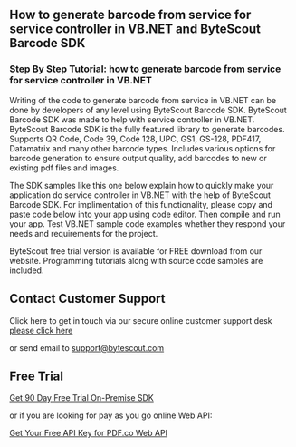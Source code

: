 ## How to generate barcode from service for service controller in VB.NET and ByteScout Barcode SDK

### Step By Step Tutorial: how to generate barcode from service for service controller in VB.NET

Writing of the code to generate barcode from service in VB.NET can be done by developers of any level using ByteScout Barcode SDK. ByteScout Barcode SDK was made to help with service controller in VB.NET. ByteScout Barcode SDK is the fully featured library to generate barcodes. Supports QR Code, Code 39, Code 128, UPC, GS1, GS-128, PDF417, Datamatrix and many other barcode types. Includes various options for barcode generation to ensure output quality, add barcodes to new or existing pdf files and images.

The SDK samples like this one below explain how to quickly make your application do service controller in VB.NET with the help of ByteScout Barcode SDK. For implimentation of this functionality, please copy and paste code below into your app using code editor. Then compile and run your app. Test VB.NET sample code examples whether they respond your needs and requirements for the project.

ByteScout free trial version is available for FREE download from our website. Programming tutorials along with source code samples are included.

## Contact Customer Support

Click here to get in touch via our secure online customer support desk [please click here](https://bytescout.zendesk.com/hc/en-us/requests/new?subject=ByteScout%20Barcode%20SDK%20Question)

or send email to [support@bytescout.com](mailto:support@bytescout.com?subject=ByteScout%20Barcode%20SDK%20Question) 

## Free Trial

[Get 90 Day Free Trial On-Premise SDK](https://bytescout.com/download/web-installer?utm_source=github-readme)

or if you are looking for pay as you go online Web API:

[Get Your Free API Key for PDF.co Web API](https://pdf.co/documentation/api?utm_source=github-readme)